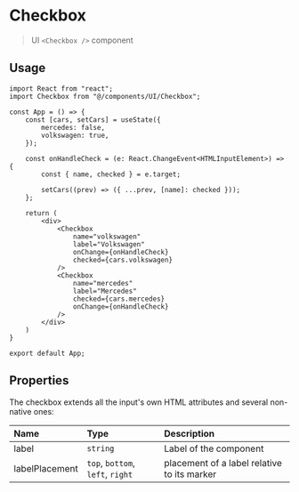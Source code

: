 # Checkbox

> UI `<Checkbox />` component

## Usage

```tsx
import React from "react";
import Checkbox from "@/components/UI/Checkbox";

const App = () => {
    const [cars, setCars] = useState({
        mercedes: false,
        volkswagen: true,
    });

    const onHandleCheck = (e: React.ChangeEvent<HTMLInputElement>) => {
        const { name, checked } = e.target;

        setCars((prev) => ({ ...prev, [name]: checked }));
    };
    
    return (
        <div>
            <Checkbox
                name="volkswagen"
                label="Volkswagen"
                onChange={onHandleCheck}
                checked={cars.volkswagen}
            />
            <Checkbox
                name="mercedes"
                label="Mercedes"
                checked={cars.mercedes}
                onChange={onHandleCheck}
            />
        </div>
    )
}

export default App;
```

## Properties

The checkbox extends all the input's own HTML attributes and several non-native ones:

| Name           | Type                             | Description                                 |  
|:---------------|:---------------------------------|:--------------------------------------------|  
| label          | `string`                         | Label of the component                      |
| labelPlacement | `top`, `bottom`, `left`, `right` | placement of a label relative to its marker |
